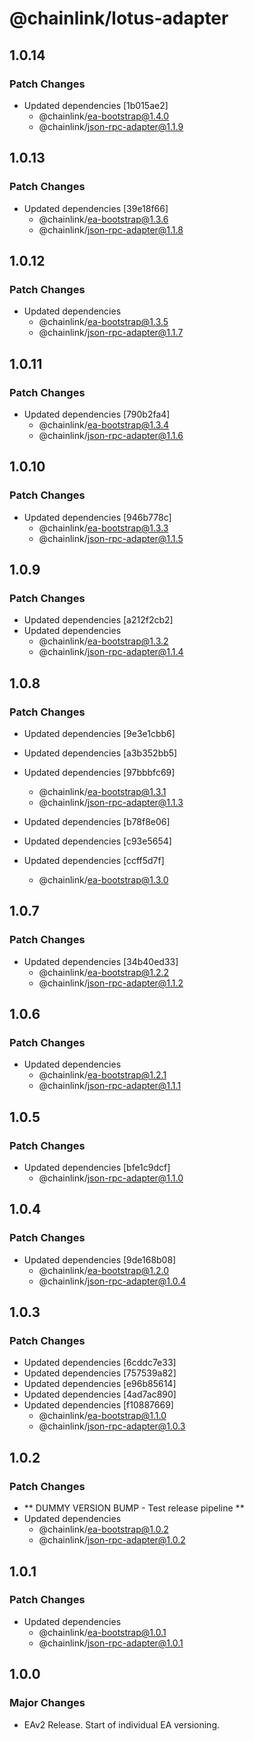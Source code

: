 # @chainlink/lotus-adapter

## 1.0.14

### Patch Changes

- Updated dependencies [1b015ae2]
  - @chainlink/ea-bootstrap@1.4.0
  - @chainlink/json-rpc-adapter@1.1.9

## 1.0.13

### Patch Changes

- Updated dependencies [39e18f66]
  - @chainlink/ea-bootstrap@1.3.6
  - @chainlink/json-rpc-adapter@1.1.8

## 1.0.12

### Patch Changes

- Updated dependencies
  - @chainlink/ea-bootstrap@1.3.5
  - @chainlink/json-rpc-adapter@1.1.7

## 1.0.11

### Patch Changes

- Updated dependencies [790b2fa4]
  - @chainlink/ea-bootstrap@1.3.4
  - @chainlink/json-rpc-adapter@1.1.6

## 1.0.10

### Patch Changes

- Updated dependencies [946b778c]
  - @chainlink/ea-bootstrap@1.3.3
  - @chainlink/json-rpc-adapter@1.1.5

## 1.0.9

### Patch Changes

- Updated dependencies [a212f2cb2]
- Updated dependencies
  - @chainlink/ea-bootstrap@1.3.2
  - @chainlink/json-rpc-adapter@1.1.4

## 1.0.8

### Patch Changes

- Updated dependencies [9e3e1cbb6]
- Updated dependencies [a3b352bb5]
- Updated dependencies [97bbbfc69]

  - @chainlink/ea-bootstrap@1.3.1
  - @chainlink/json-rpc-adapter@1.1.3

- Updated dependencies [b78f8e06]
- Updated dependencies [c93e5654]
- Updated dependencies [ccff5d7f]
  - @chainlink/ea-bootstrap@1.3.0

## 1.0.7

### Patch Changes

- Updated dependencies [34b40ed33]
  - @chainlink/ea-bootstrap@1.2.2
  - @chainlink/json-rpc-adapter@1.1.2

## 1.0.6

### Patch Changes

- Updated dependencies
  - @chainlink/ea-bootstrap@1.2.1
  - @chainlink/json-rpc-adapter@1.1.1

## 1.0.5

### Patch Changes

- Updated dependencies [bfe1c9dcf]
  - @chainlink/json-rpc-adapter@1.1.0

## 1.0.4

### Patch Changes

- Updated dependencies [9de168b08]
  - @chainlink/ea-bootstrap@1.2.0
  - @chainlink/json-rpc-adapter@1.0.4

## 1.0.3

### Patch Changes

- Updated dependencies [6cddc7e33]
- Updated dependencies [757539a82]
- Updated dependencies [e96b85614]
- Updated dependencies [4ad7ac890]
- Updated dependencies [f10887669]
  - @chainlink/ea-bootstrap@1.1.0
  - @chainlink/json-rpc-adapter@1.0.3

## 1.0.2

### Patch Changes

- ** DUMMY VERSION BUMP - Test release pipeline **
- Updated dependencies
  - @chainlink/ea-bootstrap@1.0.2
  - @chainlink/json-rpc-adapter@1.0.2

## 1.0.1

### Patch Changes

- Updated dependencies
  - @chainlink/ea-bootstrap@1.0.1
  - @chainlink/json-rpc-adapter@1.0.1

## 1.0.0

### Major Changes

- EAv2 Release. Start of individual EA versioning.
